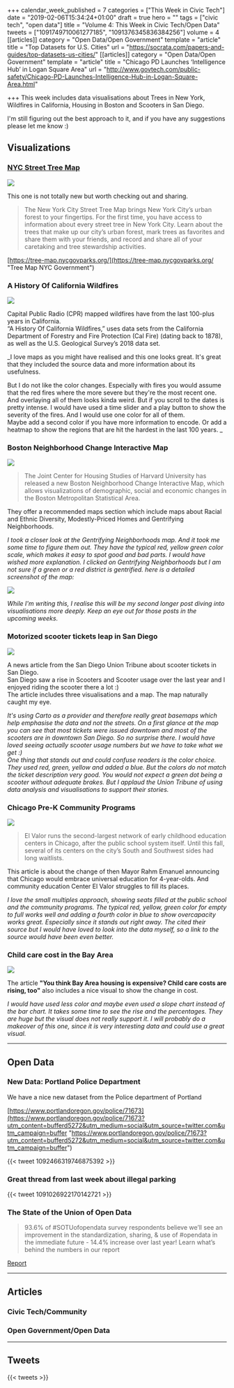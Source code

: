 +++
calendar_week_published = 7
categories = ["This Week in Civic Tech"]
date = "2019-02-06T15:34:24+01:00"
draft = true
hero = ""
tags = ["civic tech", "open data"]
title = "Volume 4: This Week in Civic Tech/Open Data"
tweets = ["1091749710061277185", "1091376345836384256"]
volume = 4
[[articles]]
category = "Open Data/Open Government"
template = "article"
title = "Top Datasets for U.S. Cities"
url = "https://socrata.com/papers-and-guides/top-datasets-us-cities/"
[[articles]]
category = "Open Data/Open Government"
template = "article"
title = "Chicago PD Launches ‘Intelligence Hub’ in Logan Square Area"
url = "http://www.govtech.com/public-safety/Chicago-PD-Launches-Intelligence-Hub-in-Logan-Square-Area.html"

+++
This week includes data visualisations about Trees in New York, Wildfires in California, Housing in Boston and Scooters in San Diego. 

I'm still figuring out the best approach to it, and if you have any suggestions please let me know :) 

## Visualizations

### [NYC Street Tree Map](https://tree-map.nycgovparks.org/)

![](https://res.cloudinary.com/civicvision/image/upload/v1549897694/Volume%204/ny-trees.png)

This one is not totally new but worth checking out and sharing. 

> The New York City Street Tree Map brings New York City’s urban forest to your fingertips. For the first time, you have access to information about every street tree in New York City. Learn about the trees that make up our city’s urban forest, mark trees as favorites and share them with your friends, and record and share all of your caretaking and tree stewardship activities.

[https://tree-map.nycgovparks.org/](https://tree-map.nycgovparks.org/ "Tree Map NYC Government")

### A History Of California Wildfires

![](https://res.cloudinary.com/civicvision/image/upload/v1549898069/Volume%204/ca-fires.png)

Capital Public Radio (CPR) mapped wildfires have from the last 100-plus years in California.   
“A History Of California Wildfires,” uses data sets from the California Department of Forestry and Fire Protection (Cal Fire) (dating back to 1878), as well as the U.S. Geological Survey’s 2018 data set.

_I love maps as you might have realised and this one looks great. It's great that they included the source data and more information about its usefulness. 

But I do not like the color changes. Especially with fires you would assume that the red fires where the more severe but they're the most recent one. And overlaying all of them looks kinda weird. But if you scroll to the dates is pretty intense. I would have used a time slider and a play button to show the severity of the fires. And I would use one color for all of them.   
Maybe add a second color if you have more information to encode. Or add a heatmap to show the regions that are hit the hardest in the last 100 years. _ 

### Boston Neighborhood Change Interactive Map

![](https://res.cloudinary.com/civicvision/image/upload/v1549903525/Volume%204/boston-gentrification.png)

> The Joint Center for Housing Studies of Harvard University has released a new Boston Neighborhood Change Interactive Map, which allows visualizations of demographic, social and economic changes in the Boston Metropolitan Statistical Area.

They offer a recommended maps section which include maps about Racial and Ethnic Diversity, Modestly-Priced Homes and Gentrifying Neighborhoods. 

_I took a closer look at the Gentrifying Neighborhoods map. And it  took me some time to figure them out. They have the typical red, yellow green color scale, which makes it easy to spot good and bad parts. I would have wished more explanation. I clicked on Gentrifying Neighborhoods but I am not sure if a green or a red district is gentrified. here is a detailed screenshot of the map:_ 

![](https://res.cloudinary.com/civicvision/image/upload/v1549903939/Volume%204/boston-gentrification-detail.png)

_While I'm writing this, I realise this will be my second longer post diving into visualisations more deeply. Keep an eye out for those posts in the upcoming weeks._ 

### Motorized scooter tickets leap in San Diego

![](https://res.cloudinary.com/civicvision/image/upload/v1549898094/Volume%204/sd-scooter-violations.png)

A news article from the San Diego Union Tribune about scooter tickets in San Diego.   
San Diego saw a rise in Scooters and Scooter usage over the last year and I enjoyed riding the scooter there a lot :)   
The article includes three visualisations and a map. The map naturally caught my eye. 

_It's using Carto as a provider and therefore really great basemaps which help emphasise the data and not the streets. On a first glance at the map you can see that most tickets were issued downtown and most of the scooters are in downtown San Diego. So no surprise there. I would have loved seeing actually scooter usage numbers but we have to take what we get :)  
One thing that stands out and could confuse readers is the color choice. They used red, green, yellow and added a blue. But the colors do not match the ticket description very good. You would not expect a green dot being a scooter without adequate brakes. But I applaud the Union Tribune of using data analysis and visualisations to support their stories._ 

### Chicago Pre-K Community Programs

![](https://res.cloudinary.com/civicvision/image/upload/v1549908695/Volume%204/chicago-pre-k-community-programs.png)

> El Valor runs the second-largest network of early childhood education centers in Chicago, after the public school system itself. Until this fall, several of its centers on the city’s South and Southwest sides had long waitlists.

This article is about the change of then Mayor Rahm Emanuel announcing that Chicago would embrace universal education for 4-year-olds. And community education Center El Valor struggles to fill its places. 

_I love the small multiples approach, showing seats filled at the public school and the community programs. The typical red, yellow, green color for empty to full works well and adding a fourth color in blue to show overcapacity works great. Especially since it stands out right away. The cited their source but I would have loved to look into the data myself, so a link to the source would have been even better._ 

### Child care cost in the Bay Area

![](https://res.cloudinary.com/civicvision/image/upload/v1549897780/Volume%204/child-care-bay-area.jpg)

The article **"You think Bay Area housing is expensive? Child care costs are rising, too"** also includes a nice visual to show the change in cost. 

_I would have used less color and maybe even used a slope chart instead of the bar chart. It takes some time to see the rise and the percentages. They are huge but the visual does not really support it. I will probably do a makeover of this one, since it is very interesting data and could use a great visual._ 

<hr />

## Open Data

### New Data: Portland Police Department

We have a nice new dataset from the Police department of Portland

[https://www.portlandoregon.gov/police/71673](https://www.portlandoregon.gov/police/71673?utm_content=bufferd5272&utm_medium=social&utm_source=twitter.com&utm_campaign=buffer "https://www.portlandoregon.gov/police/71673?utm_content=bufferd5272&utm_medium=social&utm_source=twitter.com&utm_campaign=buffer")

{{< tweet 1092466319746875392 >}}

### Great thread from last week about illegal parking

{{< tweet 1091026922170142721 >}}

### **The State of the Union of Open Data**

> 93.6% of #SOTUofopendata survey respondents believe we’ll see an improvement in the standardization, sharing, & use of #opendata in the immediate future - 14.4% increase over last year! Learn what’s behind the numbers in our report

[Report](https://www.datafoundation.org/the-state-of-the-union-of-open-data-ed-3)

<hr />

## Articles

### Civic Tech/Community

### Open Government/Open Data

<hr />

## Tweets

{{< tweets >}}
